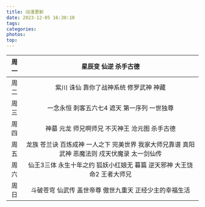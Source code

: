```yaml
---
title: 动漫更新
date: 2023-12-05 16:30:10
tags:
categories:
photos:
top:
---
```


| 周一 |                     星辰变 仙逆 杀手古德                     |
| :--: | :----------------------------------------------------------: |
| 周二 |            紫川 诛仙 靠你了战神系统 修罗武神 神藏            |
| 周三 |         一念永恒 刺客五六七4 遮天 第一序列 一世独尊          |
| 周四 |        神墓 元龙 师兄啊师兄 不灭神王 沧元图 杀手古德         |
| 周五 | 龙族 苍兰诀 百炼成神 一人之下 完美世界 我家大师兄靠谱 真阳武神 恶魔法则 戍天伏魔录 太一剑仙传 |
| 周六 | 仙王3三体 永生十年之约 狐妖小红娘无    暮篇 逆天邪神 大王饶命2  王者大师兄 |
| 周日 |   斗破苍穹  仙武传 盖世帝尊 傲世九重天 正经少主的幸福生活    |
